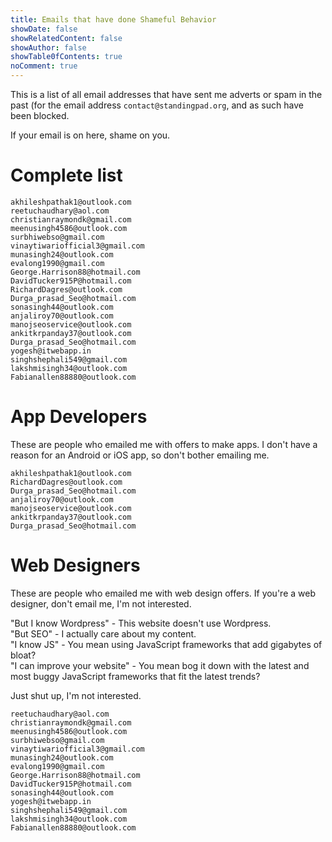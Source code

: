 ```yaml
---
title: Emails that have done Shameful Behavior
showDate: false
showRelatedContent: false
showAuthor: false
showTable0fContents: true
noComment: true
---
```


This is a list of all email addresses that have sent me adverts or spam in the past (for the email address `contact@standingpad.org`, and as such have been blocked.

If your email is on here, shame on you.

# Complete list
```
akhileshpathak1@outlook.com
reetuchaudhary@aol.com
christianraymondk@gmail.com
meenusingh4586@outlook.com
surbhiwebso@gmail.com
vinaytiwariofficial3@gmail.com
munasingh24@outlook.com
evalong1990@gmail.com
George.Harrison88@hotmail.com
DavidTucker915P@hotmail.com
RichardDagres@outlook.com
Durga_prasad_Seo@hotmail.com
sonasingh44@outlook.com
anjaliroy70@outlook.com
manojseoservice@outlook.com
ankitkrpanday37@outlook.com
Durga_prasad_Seo@hotmail.com
yogesh@itwebapp.in
singhshephali549@gmail.com
lakshmisingh34@outlook.com
Fabianallen88880@outlook.com
```

# App Developers
These are people who emailed me with offers to make apps. I don't have a reason for an Android or iOS app, so don't bother emailing me.

```
akhileshpathak1@outlook.com
RichardDagres@outlook.com
Durga_prasad_Seo@hotmail.com
anjaliroy70@outlook.com
manojseoservice@outlook.com
ankitkrpanday37@outlook.com
Durga_prasad_Seo@hotmail.com
```

# Web Designers
These are people who emailed me with web design offers. If you're a web designer, don't email me, I'm not interested.

"But I know Wordpress" - This website doesn't use Wordpress. \
"But SEO" - I actually care about my content. \
"I know JS" - You mean using JavaScript frameworks that add gigabytes of bloat? \
"I can improve your website" - You mean bog it down with the latest and most buggy JavaScript frameworks that fit the latest trends?

Just shut up, I'm not interested.
```
reetuchaudhary@aol.com
christianraymondk@gmail.com
meenusingh4586@outlook.com
surbhiwebso@gmail.com
vinaytiwariofficial3@gmail.com
munasingh24@outlook.com
evalong1990@gmail.com
George.Harrison88@hotmail.com
DavidTucker915P@hotmail.com
sonasingh44@outlook.com
yogesh@itwebapp.in
singhshephali549@gmail.com
lakshmisingh34@outlook.com
Fabianallen88880@outlook.com
```
